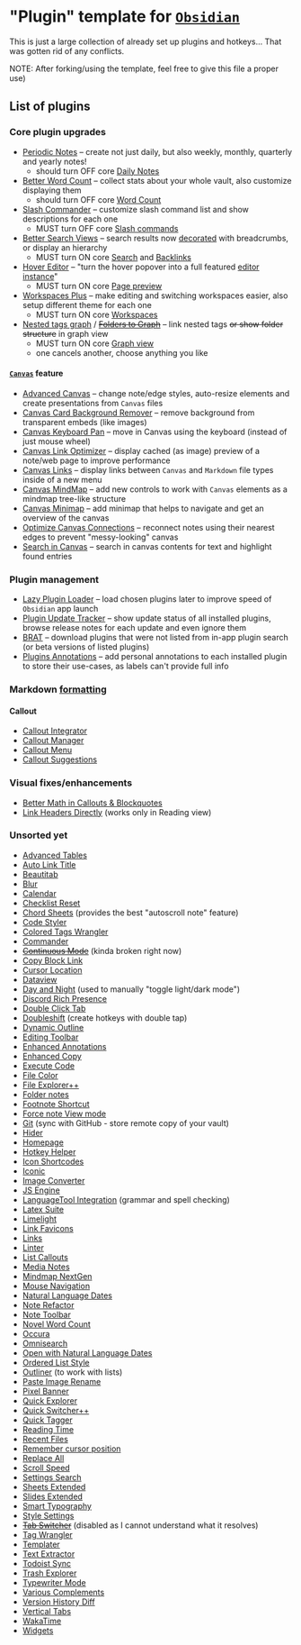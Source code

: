 # "Plugin" template for [`Obsidian`](https://obsidian.md)

This is just a large collection of already set up plugins and hotkeys… That was gotten rid of any conflicts.

NOTE: After forking/using the template, feel free to give this file a proper use)

## List of plugins

### Core plugin upgrades

- [Periodic Notes](https://github.com/liamcain/obsidian-periodic-notes) – create not just daily, but also weekly, monthly, quarterly and yearly notes!
  - should turn OFF core [Daily Notes](https://help.obsidian.md/Plugins/Daily+notes)
- [Better Word Count](https://github.com/lukeleppan/better-word-count) – collect stats about your whole vault, also customize displaying them
  - should turn OFF core [Word Count](https://help.obsidian.md/Plugins/Word+count)
- [Slash Commander](https://github.com/alephpiece/obsidian-slash-commander) – customize slash command list and show descriptions for each one
  - MUST turn OFF core [Slash commands](https://help.obsidian.md/Plugins/Slash+commands)
- [Better Search Views](https://github.com/ivan-lednev/better-search-views) – search results now [decorated](https://github.com/ivan-lednev/better-search-views?tab=readme-ov-file#but-what-does-it-do-exactly) with breadcrumbs, or display an hierarchy
  - MUST turn ON core [Search](https://help.obsidian.md/Plugins/Search) and [Backlinks](https://help.obsidian.md/Plugins/Backlinks)
- [Hover Editor](https://github.com/nothingislost/obsidian-hover-editor) – "turn the hover popover into a full featured [editor instance](https://github.com/nothingislost/obsidian-hover-editor?tab=readme-ov-file#features)"
  - MUST turn ON core [Page preview](https://help.obsidian.md/Plugins/Page+preview)
- [Workspaces Plus](https://github.com/nothingislost/obsidian-workspaces-plus) – make editing and switching workspaces easier, also setup different theme for each one
  - MUST turn ON core [Workspaces](https://help.obsidian.md/Plugins/Workspaces)
- [Nested tags graph](https://github.com/drPilman/obsidian-graph-nested-tags) / ~~[Folders to Graph](https://github.com/Ratibus11/folders2graph)~~ – link nested tags ~~or show folder structure~~ in graph view
  - MUST turn ON core [Graph view](https://help.obsidian.md/Plugins/Graph+view)
  - one cancels another, choose anything you like

#### [`Canvas`](https://obsidian.md/canvas) feature

- [Advanced Canvas](https://github.com/Developer-Mike/obsidian-advanced-canvas) – change note/edge styles, auto-resize elements and create presentations from `Canvas` files
- [Canvas Card Background Remover](https://github.com/luxmargos/obsidian-canvas-card-bg-remover) – remove background from transparent embeds (like images)
- [Canvas Keyboard Pan](https://github.com/nathonius/obsidian-canvas-pan) – move in Canvas using the keyboard (instead of just mouse wheel)
- [Canvas Link Optimizer](https://github.com/Qbject/obsidian-canvas-link-optimizer) – display cached (as image) preview of a note/web page to improve performance
- [Canvas Links](https://github.com/aqav/obsidian-canvas-links) – display links between `Canvas` and `Markdown` file types inside of a new menu
- [Canvas MindMap](https://github.com/Quorafind/Obsidian-Canvas-MindMap) – add new controls to work with `Canvas` elements as a mindmap tree-like structure
- [Canvas Minimap](https://github.com/ifree/Obsidian-canvas-minimap) – add minimap that helps to navigate and get an overview of the canvas
- [Optimize Canvas Connections](https://github.com/felixchenier/obsidian-optimize-canvas-connections) – reconnect notes using their nearest edges to prevent "messy-looking" canvas
- [Search in Canvas](https://github.com/quorafind/obsidian-search-in-canvas) – search in canvas contents for text and highlight found entries

### Plugin management

- [Lazy Plugin Loader](https://github.com/alangrainger/obsidian-lazy-plugins) – load chosen plugins later to improve speed of `Obsidian` app launch
- [Plugin Update Tracker](https://github.com/swar8080/obsidian-plugin-update-tracker) – show update status of all installed plugins, browse release notes for each update and even ignore them
- [BRAT](https://github.com/TfTHacker/obsidian42-brat) – download plugins that were not listed from in-app plugin search (or beta versions of listed plugins)
- [Plugins Annotations](https://github.com/alberti42/obsidian-plugins-annotations) – add personal annotations to each installed plugin to store their use-cases, as labels can't provide full info

### Markdown [formatting](https://help.obsidian.md/Editing+and+formatting/Basic+formatting+syntax)

#### Callout

- [Callout Integrator](https://github.com/Cleoche/obsidian-callout-integrator)
- [Callout Manager](https://github.com/eth-p/obsidian-callout-manager)
- [Callout Menu](https://github.com/anareaty/callout-menu)
- [Callout Suggestions](https://github.com/cwfryer/obsidian-callout-suggestions)

### Visual fixes/enhancements

- [Better Math in Callouts & Blockquotes](https://github.com/RyotaUshio/obsidian-math-in-callout)
- [Link Headers Directly](https://github.com/Signynt/link-headers-directly) (works only in Reading view)

### Unsorted yet

- [Advanced Tables](https://github.com/tgrosinger/advanced-tables-obsidian)
- [Auto Link Title](https://github.com/zolrath/obsidian-auto-link-title)
- [Beautitab](https://github.com/andrewmcgivery/obsidian-beautitab)
- [Blur](https://github.com/gapmiss/blur)
- [Calendar](https://github.com/liamcain/obsidian-calendar-plugin)
- [Checklist Reset](https://github.com/lhansford/obsidian-checklist-reset)
- [Chord Sheets](https://github.com/olvidalo/obsidian-chord-sheets) (provides the best "autoscroll note" feature)
- [Code Styler](https://github.com/mayurankv/Obsidian-Code-Styler)
- [Colored Tags Wrangler](https://github.com/code-of-chaos/obsidian-colored_tags_wrangler)
- [Commander](https://github.com/phibr0/obsidian-commander)
- ~~[Continuous Mode](https://github.com/gasparschott/obsidian-continuous-mode)~~ (kinda broken right now)
- [Copy Block Link](https://github.com/mgmeyers/obsidian-copy-block-link)
- [Cursor Location](https://github.com/spslater/obsidian-cursor-location-plugin)
- [Dataview](https://github.com/blacksmithgu/obsidian-dataview)
- [Day and Night](https://github.com/CyberT17/obsidian-day-and-night) (used to manually "toggle light/dark mode")
- [Discord Rich Presence](https://github.com/lukeleppan/obsidian-discordrpc)
- [Double Click Tab](https://github.com/Quorafind/Obsidian-Double-Click-Tab)
- [Doubleshift](https://github.com/Qwyntex/doubleshift) (create hotkeys with double tap)
- [Dynamic Outline](https://github.com/theopavlove/obsidian-dynamic-outline)
- [Editing Toolbar](https://github.com/PKM-er/obsidian-editing-toolbar)
- [Enhanced Annotations](https://github.com/ycnmhd/obsidian-enhanced-annotations)
- [Enhanced Copy](https://github.com/Mara-Li/obsidian-enhanced-copy)
- [Execute Code](https://github.com/twibiral/obsidian-execute-code)
- [File Color](https://github.com/ecustic/obsidian-file-color)
- [File Explorer++](https://github.com/kelszo/obsidian-file-explorer-plus)
- [Folder notes](https://github.com/LostPaul/obsidian-folder-notes)
- [Footnote Shortcut](https://github.com/MichaBrugger/obsidian-footnotes)
- [Force note View mode](https://github.com/bwydoogh/obsidian-force-view-mode-of-note)
- [Git](https://github.com/Vinzent03/obsidian-git) (sync with GitHub - store remote copy of your vault)
- [Hider](https://github.com/kepano/obsidian-hider)
- [Homepage](https://github.com/mirnovov/obsidian-homepage)
- [Hotkey Helper](https://github.com/pjeby/hotkey-helper)
- [Icon Shortcodes](https://github.com/aidenlx/obsidian-icon-shortcodes)
- [Iconic](https://github.com/gfxholo/iconic)
- [Image Converter](https://github.com/xryul/obsidian-image-converter)
- [JS Engine](https://github.com/mProjectsCode/obsidian-js-engine-plugin)
- [LanguageTool Integration](https://github.com/Clemens-E/obsidian-languagetool-plugin) (grammar and spell checking)
- [Latex Suite](https://github.com/artisticat1/obsidian-latex-suite)
- [Limelight](https://github.com/smikula/obsidian-limelight)
- [Link Favicons](https://github.com/joethei/obsidian-link-favicon)
- [Links](https://github.com/mii-key/obsidian-links)
- [Linter](https://github.com/platers/obsidian-linter)
- [List Callouts](https://github.com/mgmeyers/obsidian-list-callouts)
- [Media Notes](https://github.com/jemstelos/obsidian-media-notes)
- [Mindmap NextGen](https://github.com/james-tindal/obsidian-mindmap-nextgen)
- [Mouse Navigation](https://github.com/hobeom/obsidian-mouse-navigation)
- [Natural Language Dates](https://github.com/argenos/nldates-obsidian)
- [Note Refactor](https://github.com/lynchjames/note-refactor-obsidian)
- [Note Toolbar](https://github.com/chrisgurney/obsidian-note-toolbar)
- [Novel Word Count](https://github.com/isaaclyman/novel-word-count-obsidian)
- [Occura](https://github.com/Krusty84/obsidian-occura-plugin)
- [Omnisearch](https://github.com/scambier/obsidian-omnisearch)
- [Open with Natural Language Dates](https://github.com/charliecm/obsidian-open-with-nldates)
- [Ordered List Style](https://github.com/erykwalder/obsidian-list-style)
- [Outliner](https://github.com/vslinko/obsidian-outliner) (to work with lists)
- [Paste Image Rename](https://github.com/reorx/obsidian-paste-image-rename)
- [Pixel Banner](https://github.com/jparkerweb/pixel-banner)
- [Quick Explorer](https://github.com/pjeby/quick-explorer)
- [Quick Switcher++](https://github.com/darlal/obsidian-switcher-plus)
- [Quick Tagger](https://github.com/Gorkycreator/obsidian-quick-tagger)
- [Reading Time](https://github.com/avr/obsidian-reading-time)
- [Recent Files](https://github.com/tgrosinger/recent-files-obsidian)
- [Remember cursor position](https://github.com/dy-sh/obsidian-remember-cursor-position)
- [Replace All](https://github.com/patrickchiang/obsidian-replace-all)
- [Scroll Speed](https://github.com/flolu/obsidian-scroll-speed)
- [Settings Search](https://github.com/javalent/settings-search)
- [Sheets Extended](https://github.com/NicoNekoru/obsidan-advanced-table-xt)
- [Slides Extended](https://github.com/ebullient/obsidian-slides-extended)
- [Smart Typography](https://github.com/mgmeyers/obsidian-smart-typography)
- [Style Settings](https://github.com/mgmeyers/obsidian-style-settings)
- ~~[Tab Switcher](https://github.com/Vinzent03/tab-switcher)~~ (disabled as I cannot understand what it resolves)
- [Tag Wrangler](https://github.com/pjeby/tag-wrangler)
- [Templater](https://github.com/SilentVoid13/Templater)
- [Text Extractor](https://github.com/scambier/obsidian-text-extractor)
- [Todoist Sync](https://github.com/jamiebrynes7/obsidian-todoist-plugin)
- [Trash Explorer](https://github.com/proog/obsidian-trash-explorer)
- [Typewriter Mode](https://github.com/davisriedel/obsidian-typewriter-mode)
- [Various Complements](https://github.com/tadashi-aikawa/obsidian-various-complements-plugin)
- [Version History Diff](https://github.com/kometenstaub/obsidian-version-history-diff)
- [Vertical Tabs](https://github.com/oxdc/obsidian-vertical-tabs)
- [WakaTime](https://github.com/wakatime/obsidian-wakatime)
- [Widgets](https://github.com/rafaelveiga/obsidian-widgets)
